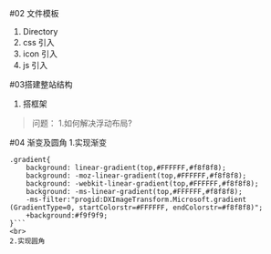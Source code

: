 #02 文件模板
 1. Directory
 2. css 引入
 3. icon 引入
 4. js 引入
 
#03搭建整站结构
1. 搭框架
> 问题： 1.如何解决浮动布局?

#04 渐变及圆角
1.实现渐变
 
```
.gradient{
	background: linear-gradient(top,#FFFFFF,#f8f8f8);
	background: -moz-linear-gradient(top,#FFFFFF,#f8f8f8);
	background: -webkit-linear-gradient(top,#FFFFFF,#f8f8f8);
	background: -ms-linear-gradient(top,#FFFFFF,#f8f8f8);
	-ms-filter:"progid:DXImageTransform.Microsoft.gradient (GradientType=0, startColorstr=#FFFFFF, endColorstr=#f8f8f8)";
	+background:#f9f9f9;
}```
<br>
2.实现圆角